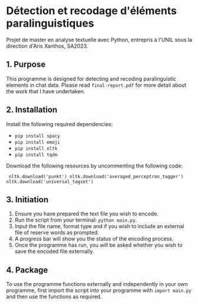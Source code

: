 # Détection et recodage d'éléments paralinguistiques

Projet de master en analyse textuelle avec Python, entrepris à l'UNIL sous la direction d'Aris Xanthos, SA2023.

## 1. Purpose

This programme is designed for detecting and recoding paralinguistic elements in chat data. Please read `final-report.pdf` for more detail about the work that I have undertaken.

## 2. Installation

Install the following required dependencies:

- `pip install spacy`
- `pip install emoji`
- `pip install nltk`
- `pip install tqdm`

Download the following resources by uncommenting the following code:

`
nltk.download('punkt')
nltk.download('averaged_perceptron_tagger')
nltk.download('universal_tagset')`

## 3. Initiation

1. Ensure you have prepared the text file you wish to encode.
2. Run the script from your terminal: `python main.py`.
3. Input the file name, format type and if you wish to include an external file of reserve words as prompted.
4. A progress bar will show you the status of the encoding process.
5. Once the programme has run, you will be asked whether you wish to save the encoded file externally.

## 4. Package

To use the programme functions externally and independently in your own programme, first import the script into your programme with `import main.py` and then use the functions as required.
